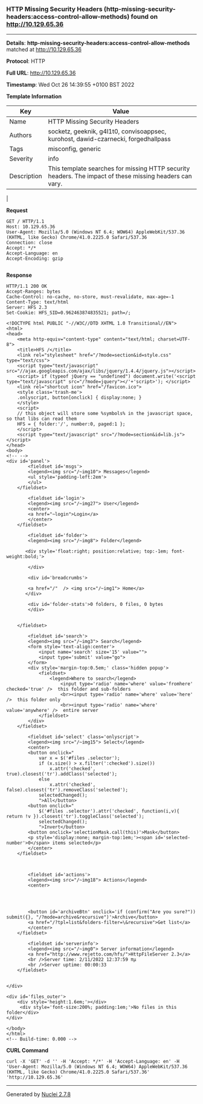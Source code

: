 ### HTTP Missing Security Headers (http-missing-security-headers:access-control-allow-methods) found on http://10.129.65.36
---
**Details**: **http-missing-security-headers:access-control-allow-methods**  matched at http://10.129.65.36

**Protocol**: HTTP

**Full URL**: http://10.129.65.36

**Timestamp**: Wed Oct 26 14:39:55 +0100 BST 2022

**Template Information**

| Key | Value |
|---|---|
| Name | HTTP Missing Security Headers |
| Authors | socketz, geeknik, g4l1t0, convisoappsec, kurohost, dawid-czarnecki, forgedhallpass |
| Tags | misconfig, generic |
| Severity | info |
| Description | This template searches for missing HTTP security headers. The impact of these missing headers can vary.
 |

**Request**
```http
GET / HTTP/1.1
Host: 10.129.65.36
User-Agent: Mozilla/5.0 (Windows NT 6.4; WOW64) AppleWebKit/537.36 (KHTML, like Gecko) Chrome/41.0.2225.0 Safari/537.36
Connection: close
Accept: */*
Accept-Language: en
Accept-Encoding: gzip


```

**Response**
```http
HTTP/1.1 200 OK
Accept-Ranges: bytes
Cache-Control: no-cache, no-store, must-revalidate, max-age=-1
Content-Type: text/html
Server: HFS 2.3
Set-Cookie: HFS_SID=0.962463874835521; path=/;

<!DOCTYPE html PUBLIC "-//W3C//DTD XHTML 1.0 Transitional//EN">
<html>
<head>
	<meta http-equiv="content-type" content="text/html; charset=UTF-8">
	<title>HFS /</title>
	<link rel="stylesheet" href="/?mode=section&id=style.css" type="text/css">
	<script type="text/javascript" src="//ajax.googleapis.com/ajax/libs/jquery/1.4.4/jquery.js"></script>
    <script> if (typeof jQuery == "undefined") document.write('<script type="text/javascript" src="/?mode=jquery"></'+'script>'); </script>
	<link rel="shortcut icon" href="/favicon.ico">
	<style class='trash-me'>
	.onlyscript, button[onclick] { display:none; }
	</style>
    <script>
    // this object will store some %symbols% in the javascript space, so that libs can read them
    HFS = { folder:'/', number:0, paged:1 }; 
    </script>
	<script type="text/javascript" src="/?mode=section&id=lib.js"></script>
</head>
<body>
<!-- -->
<div id='panel'>
    	<fieldset id='msgs'>
		<legend><img src="/~img10"> Messages</legend>
		<ul style='padding-left:2em'>
		</ul>
	</fieldset>

    	<fieldset id='login'>
		<legend><img src="/~img27"> User</legend>
		<center>
		<a href="~login">Login</a>
		</center>
	</fieldset>                                       

    	<fieldset id='folder'>
		<legend><img src="/~img8"> Folder</legend>

       <div style='float:right; position:relative; top:-1em; font-weight:bold;'>
		
		</div>

		<div id='breadcrumbs'>
		
		<a href="/"  /> <img src="/~img1"> Home</a>
       </div>
        
		<div id='folder-stats'>0 folders, 0 files, 0 bytes
		</div>
		
		
	</fieldset>

    	<fieldset id='search'>
		<legend><img src="/~img3"> Search</legend>
		<form style='text-align:center'>
			<input name='search' size='15' value="">
			<input type='submit' value="go">
		</form>
		<div style='margin-top:0.5em;' class='hidden popup'>
			<fieldset>
				<legend>Where to search</legend>
					<input type='radio' name='where' value='fromhere' checked='true' />  this folder and sub-folders
					<br><input type='radio' name='where' value='here' />  this folder only
					<br><input type='radio' name='where' value='anywhere' />  entire server
			</fieldset>
		</div>
	</fieldset>

    	<fieldset id='select' class='onlyscript'>
		<legend><img src="/~img15"> Select</legend>
		<center>
    	<button onclick="
            var x = $('#files .selector');
            if (x.size() > x.filter(':checked').size())
                x.attr('checked', true).closest('tr').addClass('selected');
			else
                x.attr('checked', false).closest('tr').removeClass('selected');
			selectedChanged();
			">All</button>
    	<button onclick="
            $('#files .selector').attr('checked', function(i,v){ return !v }).closest('tr').toggleClass('selected');
			selectedChanged();
            ">Invert</button>
    	<button onclick='selectionMask.call(this)'>Mask</button>
		<p style='display:none; margin-top:1em;'><span id='selected-number'>0</span> items selected</p>
		</center>
	</fieldset>

    	

    	<fieldset id='actions'>
		<legend><img src="/~img18"> Actions</legend>
		<center>
		
		
		
		
		<button id='archiveBtn' onclick='if (confirm("Are you sure?")) submit({}, "/?mode=archive&recursive")'>Archive</button>
		<a href="/?tpl=list&folders-filter=\&recursive">Get list</a>
		</center>
	</fieldset>

    	<fieldset id='serverinfo'>
		<legend><img src="/~img0"> Server information</legend>
		<a href="http://www.rejetto.com/hfs/">HttpFileServer 2.3</a>
		<br />Server time: 2/11/2022 12:37:59 πμ
		<br />Server uptime: 00:00:33
	</fieldset>


</div>

<div id='files_outer'>
	<div style='height:1.6em;'></div>  
	 <div style='font-size:200%; padding:1em;'>No files in this folder</div> 
</div>

</body>
</html>
<!-- Build-time: 0.000 -->

```


**CURL Command**
```
curl -X 'GET' -d '' -H 'Accept: */*' -H 'Accept-Language: en' -H 'User-Agent: Mozilla/5.0 (Windows NT 6.4; WOW64) AppleWebKit/537.36 (KHTML, like Gecko) Chrome/41.0.2225.0 Safari/537.36' 'http://10.129.65.36'
```
---
Generated by [Nuclei 2.7.8](https://github.com/projectdiscovery/nuclei)